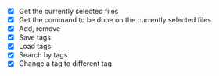 - [x] Get the currently selected files
- [x] Get the command to be done on the currently selected files
- [x] Add, remove
- [x] Save tags
- [x] Load tags
- [x] Search by tags
- [x] Change a tag to different tag
